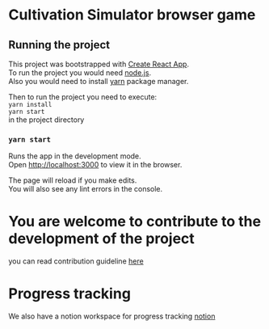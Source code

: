 # Cultivation Simulator browser game



## Running the project

This project was bootstrapped with [Create React App](https://github.com/facebook/create-react-app).\
To run the project you would need [node.js](https://nodejs.org/en).\
Also you would need to install [yarn](https://classic.yarnpkg.com/lang/en/docs/install/#windows-stable) package manager.

Then to run the project you need to execute:\
`yarn install`\
`yarn start`\
in the project directory

### `yarn start`

Runs the app in the development mode.\
Open [http://localhost:3000](http://localhost:3000) to view it in the browser.

The page will reload if you make edits.\
You will also see any lint errors in the console.

# You are welcome to contribute to the development of the project
you can read contribution guideline [here](/CONTRIBUTING.md)

# Progress tracking
We also have a notion workspace for progress tracking
[notion](https://www.notion.so/Cultivation-Simulator-927db0045f05489294cf198071cbd216)
